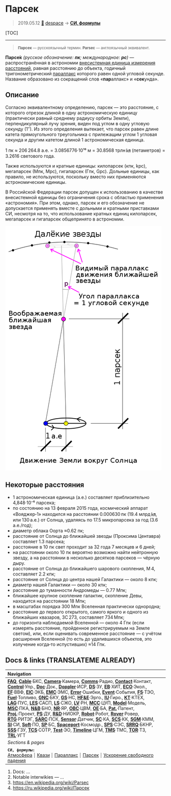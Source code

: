 # Парсек
> 2019.05.12 [🚀](../index/index.md) [despace](index.md) → **[СИ, формулы](si.md)**

[TOC]

---

> <small>**Парсек** — русскоязычный термин. **Parsec** — англоязычный эквивалент.</small>

**Парсе́к** *(русское обозначение: **пк**; международное: **pc**)* — распространённая в астрономии [внесистемная единица измерения расстояний](si.md), равная расстоянию до объекта, годичный тригонометрический [параллакс](parallax.md) которого равен одной угловой секунде. Название образовано из сокращений слов «**пар**аллакс» и «**сек**унда».



## Описание

Согласно эквивалентному определению, парсек — это расстояние, с которого отрезок длиной в одну астрономическую единицу (практически равный среднему радиусу орбиты Земли), перпендикулярный лучу зрения, виден под углом в одну угловую секунду (1″). Из этого определения вытекает, что парсек равен длине катета прямоугольного треугольника с прилежащим углом 1 угловая секунда и другим катетом длиной 1 астрономическая единица.

1 пк ≈ 206 264.8 а.е. = 3.0856776·10¹⁶ м = 30.8568 трлн ㎞ (петаметров) = 3.2616 светового года.

Также используются и кратные единицы: килопарсек (кпк, kpc), мегапарсек (Мпк, Mpc), гигапарсек (Гпк, Gpc). Дольные единицы, как правило, не используются, поскольку вместо них применяются астрономические единицы.

В Российской Федерации парсек допущен к использованию в качестве внесистемной единицы без ограничения срока с областью применения «астрономия». При этом, однако, парсек и его обозначение не допускается применять вместе с дольными и кратными приставками СИ, несмотря на то, что использование кратных единиц килопарсек, мегапарсек и гигапарсек общепринято в астрономии.

![](f/si/parsec_1_2_rus.png)



## Некоторые расстояния
   - 1 астрономическая единица (а.е.) составляет приблизительно 4,848·10⁻⁶ парсека;
   - по состоянию на 13 февраля 2015 года, космический аппарат «Вояджер‑1» находился на расстоянии 0.000630 пк (19.4 млрд ㎞, или 130 а.е.) от Солнца, удаляясь по 17.5 микропарсека за год (3.6 а.е./год);
   - диаметр облака Оорта ≈0.62 пк;
   - расстояние от Солнца до ближайшей звезды (Проксима Центавра) составляет 1.3 парсека;
   - расстояние в 10 пк свет проходит за 32 года 7 месяцев и 6 дней;
   - на расстоянии около 10 пк вероятно возможно найти нейтронную звезду, а на расстоянии в несколько десятков парсеков — чёрную дыру.
   - расстояние от Солнца до ближайшего шарового скопления, M 4, составляет 2.2 кпк;
   - расстояние от Солнца до центра нашей Галактики — около 8 кпк;
   - диаметр нашей Галактики — около 30 кпк;
   - расстояние до туманности Андромеды — 0.77 Мпк;
   - ближайшее крупное скопление галактик, скопление Девы, находится на расстоянии 18 Мпк;
   - в масштабах порядка 300 Мпк Вселенная практически однородна;
   - расстояние до первого открытого, самого яркого и одного из ближайших квазаров, 3C 273, составляет 734 Мпк;
   - до горизонта наблюдаемой Вселенной — около 4 Гпк (если измерять расстояние, пройденное регистрируемым на Земле светом), или, если оценивать современное расстояние — с учётом расширения Вселенной (то есть до удалившихся объектов, это излучение когда‑то испустивших) ≈14 Гпк.



<p style="page-break-after:always"> </p>

## Docs & links (TRANSLATEME ALREADY)
|Navigation|
|:--|
|**[FAQ](faq.md)**, **[Cable](cable.md)**·БКС, **[Camera](cam.md)**·Камера, **[Comms](comms.md)**·Радио, **[Contact](contact.md)**·Контакт, **[Control](control.md)**·Упр., **[Doc](doc.md)**·Док., **[Doppler](doppler.md)**·ИСР, **[DS](ds.md)**·ЗУ, **[EB](eb.md)**·ХИТ, **[ECO](ecology.md)**·Экол., **[EF](ef.md)**·ВВФ, **[ElC](elc.md)**·ЭКБ, **[EMC](emc.md)**·ЭМС, **[Error](error.md)**·Ошибки, **[Event](event.md)**·События, **[FS](fs.md)**·ТЭО, **[Fuel](fuel.md)**·Топливо, **[GNC](gnc.md)**·БКУ, **[GS](scs.md)**·НС, **[HF&E](hfe.md)**·Эрго., **[IU](iu.md)**·Гиро., **[KT](kt.md)**·КТЕХ, **[LAG](lag.md)**·ПУC, **[LES](les.md)**·САСП, **[LS](ls.md)**·СЖО, **[LV](lv.md)**·РН, **[MCC](mcc.md)**·ЦУП, **[Model](model.md)**·Модель, **[MSC](sc.md)**·ПКА, **[N&B](nnb.md)**·БНО, **[NR](nr.md)**·ЯР, **[OBC](obc.md)**·ЦВМ, **[OE](oe.md)**·БА, **[Pat.](патент.md)**·Патент, **[Proj.](project.md)**·Проект, **[PS](ps.md)**·ДУ, **[R&D](rnd.md)**·НИОКР, **[Robot](robotics.md)**·Робот, **[Rover](rover.md)**·Ровер, **[RTG](rtg.md)**·РИТЭГ, **[SARC](sarc.md)**·ПСК, **[Sensor](sensor.md)**·Датчик, **[SC](sc.md)**·КА, **[SCS](scs.md)**·КК, **[SGM](sgm.md)**·КММ, **[SI](si.md)**·СИ, **[Soft](soft.md)**·ПО, **[SP](sp.md)**·БС, **[Spaceport](spaceport.md)**·Космодр., **[SPS](sps.md)**·СЭС, **[SRRQ](srrq.md)**·БКНР, **[SSS](sss.md)**·ГЗУ, **[TCS](tcs.md)**·СОТР, **[Test](test.md)**·ЭО, **[Timeline](timeline.md)**·ЦГМ, **[TMS](tms.md)**·ТМС, **[TOR](tor.md)**·ТЗ, **[TRL](trl.md)**·УГТ|
|*Sections & pages*|
|**`СИ, формулы:`**<br> [Атмосфера](atmosphere.md) ┊ [Квази](quasi.md) ┊ [Параллакс](parallax.md) ┊ [Парсек](parsec.md) ┊ [Ускорение свободного падения](g.md)|

   1. Docs: …
   1. Notable interwikies — …
   1. <https://en.wikipedia.org/wiki/Parsec>
   1. <https://ru.wikipedia.org/wiki/Парсек>

